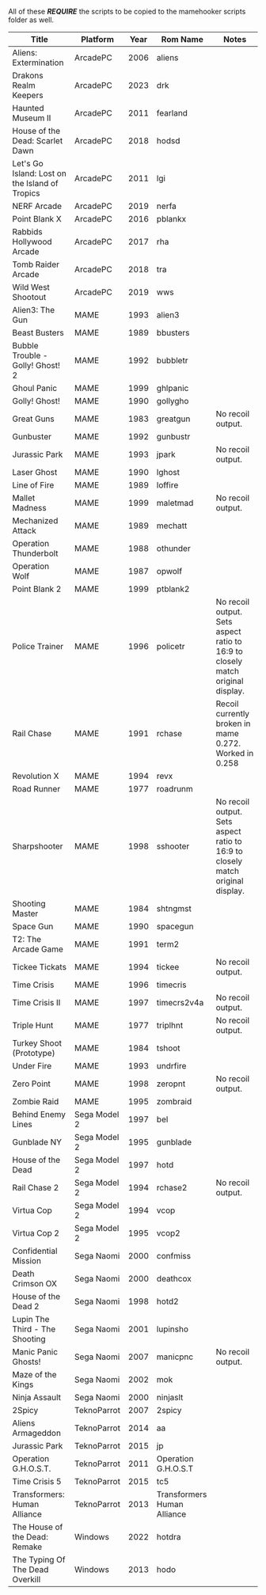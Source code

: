 All of these ***REQUIRE*** the scripts to be copied to the mamehooker scripts folder as well.

| Title                                          | Platform     | Year | Rom Name                    | Notes                                                                          |
|------------------------------------------------|--------------|------|-----------------------------|--------------------------------------------------------------------------------|
| Aliens: Extermination                          | ArcadePC     | 2006 | aliens                      |                                                                                |
| Drakons Realm Keepers                          | ArcadePC     | 2023 | drk                         |                                                                                |
| Haunted Museum II                              | ArcadePC     | 2011 | fearland                    |                                                                                |
| House of the Dead: Scarlet Dawn                | ArcadePC     | 2018 | hodsd                       |                                                                                |
| Let's Go Island: Lost on the Island of Tropics | ArcadePC     | 2011 | lgi                         |                                                                                |
| NERF Arcade                                    | ArcadePC     | 2019 | nerfa                       |                                                                                |
| Point Blank X                                  | ArcadePC     | 2016 | pblankx                     |                                                                                |
| Rabbids Hollywood Arcade                       | ArcadePC     | 2017 | rha                         |                                                                                |
| Tomb Raider Arcade                             | ArcadePC     | 2018 | tra                         |                                                                                |
| Wild West Shootout                             | ArcadePC     | 2019 | wws                         |                                                                                |
| Alien3: The Gun                                | MAME         | 1993 | alien3                      |                                                                                |
| Beast Busters                                  | MAME         | 1989 | bbusters                    |                                                                                |
| Bubble Trouble - Golly! Ghost! 2               | MAME         | 1992 | bubbletr                    |                                                                                |
| Ghoul Panic                                    | MAME         | 1999 | ghlpanic                    |                                                                                |
| Golly! Ghost!                                  | MAME         | 1990 | gollygho                    |                                                                                |
| Great Guns                                     | MAME         | 1983 | greatgun                    | No recoil output.                                                              |
| Gunbuster                                      | MAME         | 1992 | gunbustr                    |                                                                                |
| Jurassic Park                                  | MAME         | 1993 | jpark                       | No recoil output.                                                              |
| Laser Ghost                                    | MAME         | 1990 | lghost                      |                                                                                |
| Line of Fire                                   | MAME         | 1989 | loffire                     |                                                                                |
| Mallet Madness                                 | MAME         | 1999 | maletmad                    | No recoil output.                                                              |
| Mechanized Attack                              | MAME         | 1989 | mechatt                     |                                                                                |
| Operation Thunderbolt                          | MAME         | 1988 | othunder                    |                                                                                |
| Operation Wolf                                 | MAME         | 1987 | opwolf                      |                                                                                |
| Point Blank 2                                  | MAME         | 1999 | ptblank2                    |                                                                                |
| Police Trainer                                 | MAME         | 1996 | policetr                    | No recoil output. Sets aspect ratio to 16:9 to closely match original display. |
| Rail Chase                                     | MAME         | 1991 | rchase                      | Recoil currently broken in mame 0.272. Worked in 0.258                         |
| Revolution X                                   | MAME         | 1994 | revx                        |                                                                                |
| Road Runner                                    | MAME         | 1977 | roadrunm                    |                                                                                |
| Sharpshooter                                   | MAME         | 1998 | sshooter                    | No recoil output. Sets aspect ratio to 16:9 to closely match original display. |
| Shooting Master                                | MAME         | 1984 | shtngmst                    |                                                                                |
| Space Gun                                      | MAME         | 1990 | spacegun                    |                                                                                |
| T2: The Arcade Game                            | MAME         | 1991 | term2                       |                                                                                |
| Tickee Tickats                                 | MAME         | 1994 | tickee                      | No recoil output.                                                              |
| Time Crisis                                    | MAME         | 1996 | timecris                    |                                                                                |
| Time Crisis II                                 | MAME         | 1997 | timecrs2v4a                 | No recoil output.                                                              |
| Triple Hunt                                    | MAME         | 1977 | triplhnt                    | No recoil output.                                                              |
| Turkey Shoot (Prototype)                       | MAME         | 1984 | tshoot                      |                                                                                |
| Under Fire                                     | MAME         | 1993 | undrfire                    |                                                                                |
| Zero Point                                     | MAME         | 1998 | zeropnt                     | No recoil output.                                                              |
| Zombie Raid                                    | MAME         | 1995 | zombraid                    |                                                                                |
| Behind Enemy Lines                             | Sega Model 2 | 1997 | bel                         |                                                                                |
| Gunblade NY                                    | Sega Model 2 | 1995 | gunblade                    |                                                                                |
| House of the Dead                              | Sega Model 2 | 1997 | hotd                        |                                                                                |
| Rail Chase 2                                   | Sega Model 2 | 1994 | rchase2                     | No recoil output.                                                              |
| Virtua Cop                                     | Sega Model 2 | 1994 | vcop                        |                                                                                |
| Virtua Cop 2                                   | Sega Model 2 | 1995 | vcop2                       |                                                                                |
| Confidential Mission                           | Sega Naomi   | 2000 | confmiss                    |                                                                                |
| Death Crimson OX                               | Sega Naomi   | 2000 | deathcox                    |                                                                                |
| House of the Dead 2                            | Sega Naomi   | 1998 | hotd2                       |                                                                                |
| Lupin The Third - The Shooting                 | Sega Naomi   | 2001 | lupinsho                    |                                                                                |
| Manic Panic Ghosts!                            | Sega Naomi   | 2007 | manicpnc                    | No recoil output.                                                              |
| Maze of the Kings                              | Sega Naomi   | 2002 | mok                         |                                                                                |
| Ninja Assault                                  | Sega Naomi   | 2000 | ninjaslt                    |                                                                                |
| 2Spicy                                         | TeknoParrot  | 2007 | 2spicy                      |                                                                                |
| Aliens Armageddon                              | TeknoParrot  | 2014 | aa                          |                                                                                |
| Jurassic Park                                  | TeknoParrot  | 2015 | jp                          |                                                                                |
| Operation G.H.O.S.T.                           | TeknoParrot  | 2011 | Operation G.H.O.S.T         |                                                                                |
| Time Crisis 5                                  | TeknoParrot  | 2015 | tc5                         |                                                                                |
| Transformers: Human Alliance                   | TeknoParrot  | 2013 | Transformers Human Alliance |                                                                                |
| The House of the Dead: Remake                  | Windows      | 2022 | hotdra                      |                                                                                |
| The Typing Of The Dead Overkill                | Windows      | 2013 | hodo                        |                                                                                |
